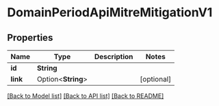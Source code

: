 # DomainPeriodApiMitreMitigationV1

## Properties

Name | Type | Description | Notes
------------ | ------------- | ------------- | -------------
**id** | **String** |  | 
**link** | Option<**String**> |  | [optional]

[[Back to Model list]](../README.md#documentation-for-models) [[Back to API list]](../README.md#documentation-for-api-endpoints) [[Back to README]](../README.md)


